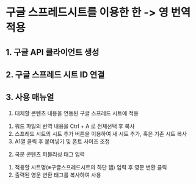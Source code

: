 # 구글 스프레드시트를 이용한 한 -> 영 번역 적용

## 1. 구글 API 클라이언트 생성

## 2. 구글 스프레드 시트 ID 연결

## 3. 사용 매뉴얼
1. 대체할 콘텐츠 내용을 연동된 구글 스프레드 시트에 적용
1) 워드 파일의 번역 내용을 Ctrl + A 로 전체선택 후 복사
2) 스프레드 시트의 시트 추가 버튼을 이용하여 새 시트 추가, 혹은 기존 시트 복사
3) A1열 클릭 후 붙여넣기 및 폰트 사이즈 조정
   
2. 국문 콘텐츠 퍼블리싱 태그 입력
1) 적용할 시트명(※구글스프레드시트의 하단 탭) 입력 후 영문 변환 클릭
2) 출력된 영문 변환 태그를 복사하여 사용
